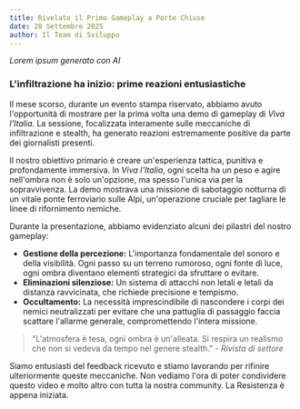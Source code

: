 ```yaml
---
title: Rivelato il Primo Gameplay a Porte Chiuse
date: 20 Settembre 2025
author: Il Team di Sviluppo
---
```


*Lorem ipsum generato con AI*


### L'infiltrazione ha inizio: prime reazioni entusiastiche

Il mese scorso, durante un evento stampa riservato, abbiamo avuto l'opportunità di mostrare per la prima volta una demo di gameplay di *Viva l'Italia*. La sessione, focalizzata interamente sulle meccaniche di infiltrazione e stealth, ha generato reazioni estremamente positive da parte dei giornalisti presenti.

Il nostro obiettivo primario è creare un'esperienza tattica, punitiva e profondamente immersiva. In *Viva l'Italia*, ogni scelta ha un peso e agire nell'ombra non è solo un'opzione, ma spesso l'unica via per la sopravvivenza. La demo mostrava una missione di sabotaggio notturna di un vitale ponte ferroviario sulle Alpi, un'operazione cruciale per tagliare le linee di rifornimento nemiche.

Durante la presentazione, abbiamo evidenziato alcuni dei pilastri del nostro gameplay:

- **Gestione della percezione:** L'importanza fondamentale del sonoro e della visibilità. Ogni passo su un terreno rumoroso, ogni fonte di luce, ogni ombra diventano elementi strategici da sfruttare o evitare.
- **Eliminazioni silenziose:** Un sistema di attacchi non letali e letali da distanza ravvicinata, che richiede precisione e tempismo.
- **Occultamento:** La necessità imprescindibile di nascondere i corpi dei nemici neutralizzati per evitare che una pattuglia di passaggio faccia scattare l'allarme generale, compromettendo l'intera missione.

> "L'atmosfera è tesa, ogni ombra è un'alleata. Si respira un realismo che non si vedeva da tempo nel genere stealth." - *Rivista di settore*

Siamo entusiasti del feedback ricevuto e stiamo lavorando per rifinire ulteriormente queste meccaniche. Non vediamo l'ora di poter condividere questo video e molto altro con tutta la nostra community. La Resistenza è appena iniziata.
